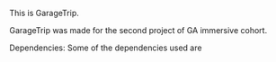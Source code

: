 This is GarageTrip.

GarageTrip was made for the second project of GA immersive cohort.


Dependencies: Some of the dependencies used are 